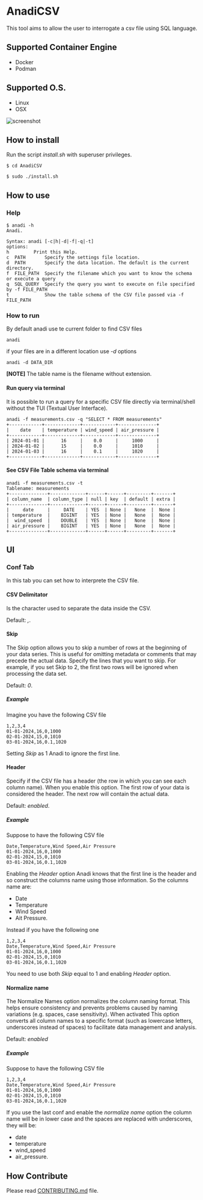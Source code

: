 # AnadiCSV

This tool aims to allow the user to interrogate a csv file using SQL language.

## Supported Container Engine

   - Docker
   - Podman

## Supported O.S.

   - Linux
   - OSX


![screenshot](images/screenshots/screenshot1.png)


## How to install

Run the script *install.sh* with superuser privileges.

```shell
$ cd AnadiCSV

$ sudo ./install.sh

```

## How to use

### Help

```shell
$ anadi -h
Anadi.

Syntax: anadi [-c|h|-d|-f|-q|-t]
options:
h         Print this Help.
c  PATH       Specify the settings file location.
d  PATH       Specify the data location. The default is the current directory.
f  FILE_PATH  Specify the filename which you want to know the schema or execute a query
q  SQL_QUERY  Specify the query you want to execute on file specified by -f FILE_PATH
t             Show the table schema of the CSV file passed via -f FILE_PATH
```

### How to run

By default anadi use te current folder to find CSV files

```shell
anadi
```

if your files are in a different location use *-d* options


```shell
anadi -d DATA_DIR
```

**[NOTE]** The table name is the filename without extension.

#### Run query via terminal

It is possible to run a query for a specific CSV file directly via terminal/shell 
without the TUI (Textual User Interface).

```shell
anadi -f measurements.csv -q "SELECT * FROM measurements"
+------------+-------------+------------+--------------+
|    date    | temperature | wind_speed | air_pressure |
+------------+-------------+------------+--------------+
| 2024-01-01 |      16     |    0.0     |     1000     |
| 2024-01-02 |      15     |    0.0     |     1010     |
| 2024-01-03 |      16     |    0.1     |     1020     |
+------------+-------------+------------+--------------+
```

#### See CSV File Table schema via terminal

```shell
anadi -f measurements.csv -t
Tablename: measurements
+--------------+-------------+------+------+---------+-------+
| column_name  | column_type | null | key  | default | extra |
+--------------+-------------+------+------+---------+-------+
|     date     |     DATE    | YES  | None |   None  |  None |
| temperature  |    BIGINT   | YES  | None |   None  |  None |
|  wind_speed  |    DOUBLE   | YES  | None |   None  |  None |
| air_pressure |    BIGINT   | YES  | None |   None  |  None |
+--------------+-------------+------+------+---------+-------+
```


## UI

### Conf Tab

In this tab you can set how to interprete the CSV file.


#### CSV Delimitator

Is the character used to separate the data inside the CSV.

Default: *,*.

#### Skip

The Skip option allows you to skip a number of rows at the beginning of your data series. This is useful for omitting metadata or comments that may precede the actual data.
Specify the lines that you want to skip. For example, if you set Skip to 2, the first two rows will be ignored when processing the data set.

Default: *0*.

##### Example

Imagine you have the following CSV file

```csv
1,2,3,4
01-01-2024,16,0,1000
02-01-2024,15,0,1010
03-01-2024,16,0.1,1020
```
Setting _Skip_ as 1 Anadi to ignore the first line.


#### Header

Specify if the CSV file has a header (the row in which you can see each column name).
When you enable this option. The first row of your data is considered the header. The next row will contain the actual data.

Default: *enabled*.

##### Example

Suppose to have the following CSV file

```csv
Date,Temperature,Wind Speed,Air Pressure
01-01-2024,16,0,1000
02-01-2024,15,0,1010
03-01-2024,16,0.1,1020
```

Enabling the _Header_ option Anadi knows that the first line is the header and so construct the columns name using those
information.
So the columns name are:
 - Date
 - Temperature
 - Wind Speed
 - Ait Pressure.

Instead if you have the following one


```csv
1,2,3,4
Date,Temperature,Wind Speed,Air Pressure
01-01-2024,16,0,1000
02-01-2024,15,0,1010
03-01-2024,16,0.1,1020
```

You need to use both _Skip_ equal to 1 and enabling _Header_ option.

#### Normalize name

The Normalize Names option normalizes the column naming format. This helps ensure consistency and prevents problems caused by naming variations (e.g. spaces, case sensitivity).
When activated This option converts all column names to a specific format (such as lowercase letters, underscores instead of spaces) to facilitate data management and analysis.

Default: *enabled*

##### Example

Suppose to have the following CSV file

```csv
1,2,3,4
Date,Temperature,Wind Speed,Air Pressure
01-01-2024,16,0,1000
02-01-2024,15,0,1010
03-01-2024,16,0.1,1020
```

If you use the last conf and enable the _normalize name_ option the column name will be in lower case and the spaces are replaced with underscores, they will be:

 - date
 - temperature
 - wind_speed
 - air_pressure.
 

## How Contribute

Please read [CONTRIBUTING.md](CONTRIBUTING.md) file.
